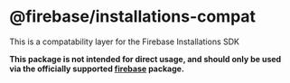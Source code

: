 # @firebase/installations-compat

This is a compatability layer for the Firebase Installations SDK

**This package is not intended for direct usage, and should only be used via the officially
supported [firebase](https://www.npmjs.com/package/firebase) package.**